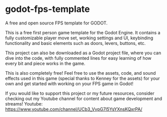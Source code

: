 # godot-fps-template
A free and open source FPS template for GODOT.

This is a free first person game template for the Godot Engine. It contains a fully customizable player move set, working settings and UI, keybinding functionality and basic elements such as doors, levers, buttons, etc.

This project can also be downloaded as a Godot project file, where you can dive into the code, with fully commented lines for easy learning of how every bit and piece works in the game.

This is also completely free! Feel free to use the assets, code, and sound effects used in this game (special thanks to Kenney for the assets) for your own and get started with working on your FPS game in Godot!

If you would like to support this project or my future resources, consider checking out my Youtube channel for content about game development and streams!
Youtube: https://www.youtube.com/channel/UCb3_VvpG7l5YsYXnsKQxrPA/
